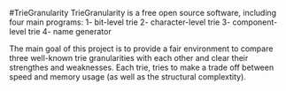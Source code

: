 #TrieGranularity
TrieGranularity is a free open source software, including four main programs:
  1- bit-level trie
  2- character-level trie
  3- component-level trie
  4- name generator

The main goal of this project is to provide a fair environment to compare three well-known trie granularities with
each other and clear their strengthes and weaknesses. Each trie, tries to make a trade off between speed and memory
usage (as well as the structural complextity).
